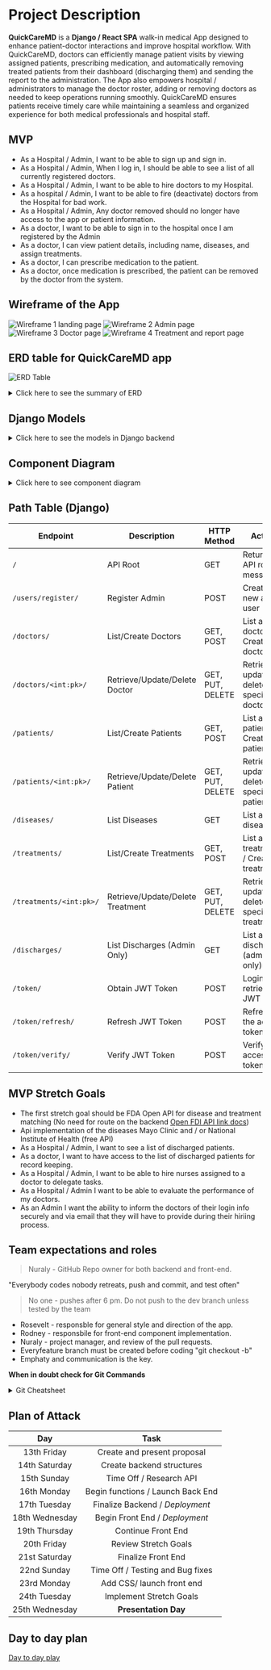 # Project Description

**QuickCareMD** is a **Django / React SPA** walk-in medical App designed to enhance patient-doctor interactions and improve hospital workflow. With QuickCareMD, doctors can efficiently manage patient visits by viewing assigned patients, prescribing medication, and automatically removing treated patients from their dashboard (discharging them) and sending the report to the administration. The App also empowers hospital / administrators to manage the doctor roster, adding or removing doctors as needed to keep operations running smoothly. QuickCareMD ensures patients receive timely care while maintaining a seamless and organized experience for both medical professionals and hospital staff.

## MVP

- As a Hospital / Admin, I want to be able to sign up and sign in.
- As a Hospital / Admin, When I log in, I should be able to see a list of all currently registered doctors.
- As a Hospital / Admin, I want to be able to hire doctors to my Hospital.
- As a hospital / Admin, I want to be able to fire (deactivate) doctors from the Hospital for bad work.
- As a Hospital / Admin, Any doctor removed should no longer have access to the app or patient information.
- As a doctor, I want to be able to sign in to the hospital once I am registered by the Admin
- As a doctor, I can view patient details, including name, diseases, and assign treatments.
- As a doctor, I can prescribe medication to the patient.
- As a doctor, once medication is prescribed, the patient can be removed by the doctor from the system.

## Wireframe of the App

![Wireframe 1 landing page](Wireframe1.JPG)
![Wireframe 2 Admin page](Wireframe2.JPG)
![Wireframe 3 Doctor page](Wireframe3.JPG)
![Wireframe 4 Treatment and report page](Wireframe4.JPG)

## ERD table for QuickCareMD app

![ERD Table](Quick%20Care%20MD%20ERD%20table%20-%20Quick%20Care%20MD%20ERD%20table.jpg)

<details>
  <summary>Click here to see the summary of ERD </summary>

![ERD Summary of the table](Quick%20Care%20MD%20ERD%20table%20-%20Summary%20of%20ERD.jpg)

</details>

## Django Models

<details>
    <summary>Click here to see the models in Django backend</summary>

```python
class User(AbstractUser):
    ROLE_CHOICES = (
        ('admin', 'Admin'),
        ('doctor', 'Doctor'),
    )
    role = models.CharField(max_length=10, choices=ROLE_CHOICES)

    groups = models.ManyToManyField(
        'auth.Group',
        related_name='custom_user_set',
        blank=True
    )
    user_permissions = models.ManyToManyField(
        'auth.Permission',
        related_name='custom_user_permissions_set',
        blank=True
    )

    def delete(self, *args, **kwargs):
        if self.role == 'admin':
            if Doctor.objects.exists() or Patient.objects.exists():
                raise ValidationError("Cannot delete admin while doctors or patients exist. Please reassign or remove them before proceeding.")
        super(User, self).delete(*args, **kwargs)

class Doctor(models.Model):
    user = models.OneToOneField(User, on_delete=models.CASCADE)
    name = models.CharField(max_length=100)
    incorrect_treatments = models.IntegerField(default=0)  # Track incorrect treatments

    def __str__(self):
        return self.name

    def fire(self):
        """Deactivate the doctor instead of deleting them"""
        if self.incorrect_treatments >= 3:
            self.user.is_active = False  # Deactivate the user account instead of deleting
            self.user.save()

    def delete(self, *args, **kwargs):
        # Prevent deletion if doctor is assigned to any active patients
        if Patient.objects.filter(doctor=self).exists():
            raise ValidationError("Cannot delete a doctor while they have active patients.")
        super(Doctor, self).delete(*args, **kwargs)

class Patient(models.Model):
    name = models.CharField(max_length=100)
    time_admitted = models.DateTimeField(auto_now_add=True)
    disease = models.ManyToManyField('Disease')
    doctor = models.ForeignKey(Doctor, on_delete=models.CASCADE)

    def __str__(self):
        return self.name

class Disease(models.Model):
    name = models.CharField(max_length=100)
    is_terminal = models.BooleanField(default=False)

    def __str__(self):
        return self.name

class Treatment(models.Model):
    patient = models.ForeignKey(Patient, on_delete=models.CASCADE)
    doctor = models.ForeignKey(Doctor, on_delete=models.CASCADE)
    treatment_options = models.TextField()
    success = models.BooleanField(default=False)  # Field to track whether the treatment is correct

    def __str__(self):
        return f"{self.patient.name} - {self.treatment_options}"

    def save(self, *args, **kwargs):
        """Custom save method to check treatment success"""
        if not self.pk:  # New treatment
            super(Treatment, self).save(*args, **kwargs)
            if not self.success:
                self.doctor.incorrect_treatments += 1
                self.doctor.save()
        else:
            # Handle updates to avoid incrementing on every save
            old_treatment = Treatment.objects.get(pk=self.pk)
            if old_treatment.success and not self.success:
                self.doctor.incorrect_treatments += 1
            elif not old_treatment.success and self.success:
                self.doctor.incorrect_treatments -= 1
            self.doctor.save()
        super(Treatment, self).save(*args, **kwargs)

class Discharge(models.Model):
    patient = models.ForeignKey(Patient, on_delete=models.CASCADE)
    discharged = models.BooleanField(default=False)
    discharge_date = models.DateTimeField(auto_now_add=True)  # Track discharge date

    def __str__(self):
        return f"{self.patient.name} - {'Discharged' if self.discharged else 'Not Discharged'}"
```

</details>

## Component Diagram

<details>
<summary> Click here to see component diagram</summary>

![Component Diagram](./Component%20Diagram%20MD%20-%20Component%20Diagram.jpg)

## Component Breakdown for Quick Care MD App

| Component           | Description                                                                                 | Role           | Functionality                                          |
| ------------------- | ------------------------------------------------------------------------------------------- | -------------- | ------------------------------------------------------ |
| **Login**           | Allows admins and doctors to log in.                                                        | Admin & Doctor | Validates credentials and redirects based on role.     |
| **Signup**          | Allows the creation of new admin accounts.                                                  | Admin          | Redirects to the login page after a successful signup. |
| **AdminDashboard**  | Central hub for admins, providing access to manage doctors, patients, treatments, and more. | Admin          | Links to various admin functionalities.                |
| **DoctorList**      | Displays the list of doctors.                                                               | Admin          | View, edit, or delete doctors.                         |
| **DoctorForm**      | A form used for creating and updating doctor records.                                       | Admin          | Add new doctors or edit existing ones.                 |
| **PatientList**     | Displays the list of patients.                                                              | Admin & Doctor | View, edit, or delete patients.                        |
| **PatientForm**     | A form used for creating and updating patient records.                                      | Admin & Doctor | Add new patients or edit existing ones.                |
| **TreatmentList**   | Displays the list of treatments for patients.                                               | Admin & Doctor | View and update treatments.                            |
| **TreatmentForm**   | A form used for creating and updating treatment records.                                    | Admin & Doctor | Add new treatments or update existing treatments.      |
| **DiseaseList**     | Displays the list of diseases.                                                              | Admin & Doctor | View available diseases in the system.                 |
| **DischargeList**   | Displays the list of discharged patients.                                                   | Admin          | View all discharged patients.                          |
| **LogoutButton**    | Allows users to log out of the system.                                                      | Admin & Doctor | Ends the user session and redirects to the login page. |
| **DoctorDashboard** | Central hub for doctors, providing access to their assigned patients and treatments.        | Doctor         | View and manage their patients and treatments.         |
| **Navbar**          | A persistent navigation bar visible in both admin and doctor views.                         | Admin & Doctor | Links to various sections depending on user role.      |
</details>

## Path Table (Django)

| Endpoint                | Description                      | HTTP Method      | Action                                          |
| ----------------------- | -------------------------------- | ---------------- | ----------------------------------------------- |
| `/`                     | API Root                         | GET              | Returns API root message                        |
| `/users/register/`      | Register Admin                   | POST             | Create a new admin user                         |
| `/doctors/`             | List/Create Doctors              | GET, POST        | List all doctors / Create a doctor              |
| `/doctors/<int:pk>/`    | Retrieve/Update/Delete Doctor    | GET, PUT, DELETE | Retrieve, update or delete a specific doctor    |
| `/patients/`            | List/Create Patients             | GET, POST        | List all patients / Create a patient            |
| `/patients/<int:pk>/`   | Retrieve/Update/Delete Patient   | GET, PUT, DELETE | Retrieve, update or delete a specific patient   |
| `/diseases/`            | List Diseases                    | GET              | List all diseases                               |
| `/treatments/`          | List/Create Treatments           | GET, POST        | List all treatments / Create a treatment        |
| `/treatments/<int:pk>/` | Retrieve/Update/Delete Treatment | GET, PUT, DELETE | Retrieve, update or delete a specific treatment |
| `/discharges/`          | List Discharges (Admin Only)     | GET              | List all discharges (admin only)                |
| `/token/`               | Obtain JWT Token                 | POST             | Login and retrieve JWT token                    |
| `/token/refresh/`       | Refresh JWT Token                | POST             | Refresh the access token                        |
| `/token/verify/`        | Verify JWT Token                 | POST             | Verify the access token                         |

## MVP Stretch Goals

- The first stretch goal should be FDA Open API for disease and treatment matching (No need for route on the backend [Open FDI API link docs](https://open.fda.gov/apis/))
- Api implementation of the diseases Mayo Clinic and / or National Institute of Health (free API)
- As a Hospital / Admin, I want to see a list of discharged patients.
- As a doctor, I want to have access to the list of discharged patients for record keeping.
- As a Hospital / Admin, I want to be able to hire nurses assigned to a doctor to delegate tasks.
- As a Hospital / Admin I want to be able to evaluate the performance of my doctors.
- As an Admin I want the ability to inform the doctors of their login info securely and via email that
  they will have to provide during their hiriing process.

## Team expectations and roles

> Nuraly - GitHub Repo owner for both backend and front-end.

"Everybody codes nobody retreats,
push and commit, and test often"

> No one - pushes after 6 pm. Do not push to the dev branch unless tested by the team

- Rosevelt - responsble for general style and direction of the app.
- Rodney - responsbile for front-end component implementation.
- Nuraly - project manager, and review of the pull requests.
- Everyfeature branch must be created before coding "git checkout -b"
- Emphaty and communication is the key.

**When in doubt check for Git Commands**

<details>
<summary> Git Cheatsheet </summary>

![Git Cheatsheet 1](./Git%20Commands%201.png)
![Git Cheatsheet 2](./Git%20Commands%202.png)

</details>

## Plan of Attack

|      Day       |               Task                |
| :------------: | :-------------------------------: |
|  13th Friday   |    Create and present proposal    |
| 14th Saturday  |     Create backend structures     |
|  15th Sunday   |      Time Off / Research API      |
|  16th Monday   | Begin functions / Launch Back End |
|  17th Tuesday  |  Finalize Backend / _Deployment_  |
| 18th Wednesday |  Begin Front End / _Deployment_   |
| 19th Thursday  |        Continue Front End         |
|  20th Friday   |       Review Stretch Goals        |
| 21st Saturday  |        Finalize Front End         |
|  22nd Sunday   | Time Off / Testing and Bug fixes  |
|  23rd Monday   |     Add CSS/ launch front end     |
|  24th Tuesday  |      Implement Stretch Goals      |
| 25th Wednesday |       **Presentation Day**        |

## Day to day plan

[Day to day play](https://trello.com/b/ERUs8q4b/project-management)

